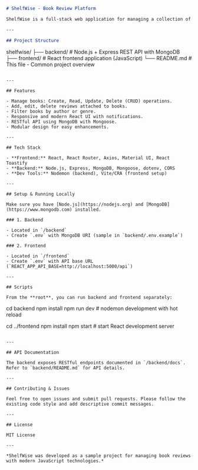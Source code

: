 ```markdown
# ShelfWise - Book Review Platform

ShelfWise is a full-stack web application for managing a collection of books and writing reviews on them. Users can browse books, add new entries, and post or modify reviews.

---

## Project Structure

```
shelfwise/
├── backend/          # Node.js + Express REST API with MongoDB
├── frontend/         # React frontend application (JavaScript)
└── README.md         # This file - Common project overview
```

---

## Features

- Manage books: Create, Read, Update, Delete (CRUD) operations.
- Add, edit, delete reviews attached to books.
- Filter books by author or genre.
- Responsive and modern React UI with notifications.
- RESTful API using MongoDB with Mongoose.
- Modular design for easy enhancements.

---

## Tech Stack

- **Frontend:** React, React Router, Axios, Material UI, React Toastify
- **Backend:** Node.js, Express, MongoDB, Mongoose, dotenv, CORS
- **Dev Tools:** Nodemon (backend), Vite/CRA (frontend setup)

---

## Setup & Running Locally

Make sure you have [Node.js](https://nodejs.org) and [MongoDB](https://www.mongodb.com) installed.

### 1. Backend

- Located in `/backend`
- Create `.env` with MongoDB URI (sample in `backend/.env.example`)

### 2. Frontend

- Located in `/frontend`
- Create `.env` with API base URL (`REACT_APP_API_BASE=http://localhost:5000/api`)

---

## Scripts

From the **root**, you can run backend and frontend separately:

```
cd backend
npm install
npm run dev       # nodemon development with hot reload

cd ../frontend
npm install
npm start         # start React development server
```

---

## API Documentation

The backend exposes RESTful endpoints documented in `/backend/docs`. Refer to `backend/README.md` for API details.

---

## Contributing & Issues

Feel free to open issues and submit pull requests. Please follow the existing code style and add descriptive commit messages.

---

## License

MIT License

---

*ShelfWise was developed as a sample project for managing book reviews with modern JavaScript technologies.*

```

